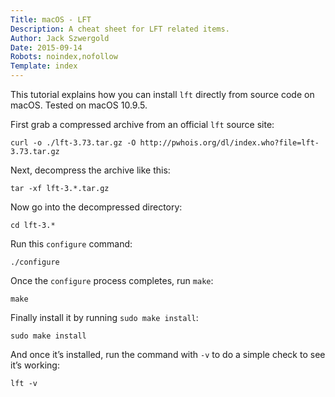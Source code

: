 ```yaml
---
Title: macOS - LFT
Description: A cheat sheet for LFT related items.
Author: Jack Szwergold
Date: 2015-09-14
Robots: noindex,nofollow
Template: index
---
```


This tutorial explains how you can install `lft` directly from source code on macOS. Tested on macOS 10.9.5.

First grab a compressed archive from an official `lft` source site:

    curl -o ./lft-3.73.tar.gz -O http://pwhois.org/dl/index.who?file=lft-3.73.tar.gz

Next, decompress the archive like this:

    tar -xf lft-3.*.tar.gz

Now go into the decompressed directory:

    cd lft-3.*
    
Run this `configure` command:

    ./configure

Once the `configure` process completes, run `make`:

    make

Finally install it by running `sudo make install`:

    sudo make install

And once it’s installed, run the command with `-v` to do a simple check to see it’s working:

    lft -v
